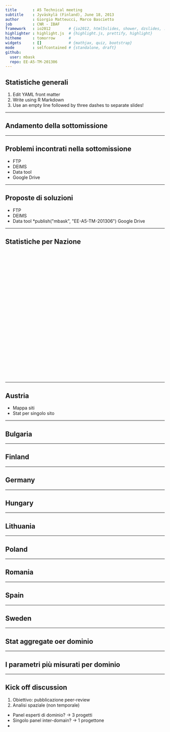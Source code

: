 ```yaml
---
title       : A5 Technical meeting
subtitle    : Jyväskylä (Finland), June 18, 2013
author      : Giorgio Matteucci, Marco Bascietto
job         : CNR - IBAF
framework   : io2012        # {io2012, html5slides, shower, dzslides, ...}
highlighter : highlight.js  # {highlight.js, prettify, highlight}
hitheme     : tomorrow      # 
widgets     : []            # {mathjax, quiz, bootstrap}
mode        : selfcontained # {standalone, draft}
github:
  user: mbask
  repo: EE-A5-TM-201306
---
```








## Statistiche generali

1. Edit YAML front matter
2. Write using R Markdown
3. Use an empty line followed by three dashes to separate slides!

---
## Andamento della sottomissione



---
## Problemi incontrati nella sottomissione

* FTP
* DEIMS
* Data tool
* Google Drive



---
## Proposte di soluzioni

* FTP
* DEIMS
* Data tool
*publish("mbask", "EE-A5-TM-201306")
 Google Drive



---
## Statistiche per Nazione

<!-- Map generated in R 3.0.1 by googleVis 0.4.3 package -->
<!-- Sun Jun 16 16:06:17 2013 -->


<!-- jsHeader -->
<script type="text/javascript">
 
// jsData 
function gvisDataA5Plot () {
  var data = new google.visualization.DataTable();
  var datajson =
[
 [
 49.19159399,
20.07261086,
"Czarny Staw" 
],
[
 49.19159399,
20.07261086,
"Czarny Staw" 
],
[
 49.19159399,
20.07261086,
"Czarny Staw" 
],
[
 49.19159399,
20.07261086,
"Czarny Staw" 
],
[
 49.19159399,
20.07261086,
"Czarny Staw" 
],
[
 49.19159399,
20.07261086,
"Morskie Oko" 
],
[
 49.19159399,
20.07261086,
"Morskie Oko" 
],
[
 49.19159399,
20.07261086,
"Morskie Oko" 
],
[
 49.19159399,
20.07261086,
"Morskie Oko" 
],
[
 49.19159399,
20.07261086,
"Morskie Oko" 
],
[
 52.2983,
20.808964,
"Kampinos" 
],
[
 52.2983,
20.808964,
"Kampinos" 
],
[
 49.66861,
18.943611,
"Brenna" 
],
[
 49.66861,
18.943611,
"Brenna" 
],
[
 49.66861,
18.943611,
"Brenna" 
],
[
 49.66861,
18.943611,
"Brenna" 
],
[
 49.66861,
18.943611,
"Brenna" 
],
[
 49.66861,
18.943611,
"Brenna" 
],
[
 49.66861,
18.943611,
"Brenna" 
],
[
 49.66861,
18.943611,
"Brenna" 
],
[
 49.66861,
18.943611,
"Brenna" 
],
[
 49.66861,
18.943611,
"Brenna" 
],
[
 49.66861,
18.943611,
"Brenna" 
],
[
 52.75,
23.866667,
"Primaeval Bialowieza Forest" 
],
[
 54.695575,
17.46695,
"Slowinski National Park" 
],
[
 54.695575,
17.46695,
"Slowinski National Park" 
],
[
 54.695575,
17.46695,
"Slowinski National Park" 
],
[
 54.695575,
17.46695,
"Slowinski National Park" 
],
[
 54.695575,
17.46695,
"Slowinski National Park" 
],
[
 54.695575,
17.46695,
"Slowinski National Park" 
],
[
 54.695575,
17.46695,
"Slowinski National Park" 
],
[
 54.695575,
17.46695,
"Slowinski National Park" 
],
[
 54.695575,
17.46695,
"Slowinski National Park" 
],
[
 54.695575,
17.46695,
"Slowinski National Park" 
],
[
 54.695575,
17.46695,
"Slowinski National Park" 
],
[
 54.695575,
17.46695,
"Slowinski National Park" 
],
[
 54.695575,
17.46695,
"Slowinski National Park" 
],
[
 49.19667,
19.890833,
"Tatrzański National Park" 
],
[
 49.19667,
19.890833,
"Tatrzański National Park" 
],
[
 49.19667,
19.890833,
"Tatrzański National Park" 
],
[
 49.19667,
19.890833,
"Tatrzański National Park" 
],
[
 49.19667,
19.890833,
"Tatrzański National Park" 
],
[
 49.19667,
19.890833,
"Tatrzański National Park" 
],
[
 49.19667,
19.890833,
"Tatrzański National Park" 
],
[
 49.19667,
19.890833,
"Tatrzański National Park" 
],
[
 49.19667,
19.890833,
"Tatrzański National Park" 
],
[
 51.43333,
19.916667,
"Sulejowski Reservoir" 
],
[
 51.43333,
19.916667,
"Sulejowski Reservoir" 
],
[
 51.43333,
19.916667,
"Sulejowski Reservoir" 
],
[
 51.43333,
19.916667,
"Sulejowski Reservoir" 
],
[
 51.43333,
19.916667,
"Sulejowski Reservoir" 
],
[
 51.43333,
19.916667,
"Sulejowski Reservoir" 
],
[
 51.43333,
19.916667,
"Sulejowski Reservoir" 
],
[
 51.43333,
19.916667,
"Sulejowski Reservoir" 
],
[
 51.43333,
19.916667,
"Sulejowski Reservoir" 
],
[
 51.43333,
19.916667,
"Sulejowski Reservoir" 
],
[
 51.43333,
19.916667,
"Sulejowski Reservoir" 
],
[
 51.43333,
19.916667,
"Sulejowski Reservoir" 
],
[
 51.43333,
19.916667,
"Sulejowski Reservoir" 
],
[
 51.43333,
19.916667,
"Sulejowski Reservoir" 
],
[
 51.43333,
19.916667,
"Sulejowski Reservoir" 
],
[
 51.43333,
19.916667,
"Sulejowski Reservoir" 
],
[
 51.43333,
19.916667,
"Sulejowski Reservoir" 
],
[
 51.50833,
22.415,
"West Polesie Biosphere Reserve" 
],
[
 51.50833,
22.415,
"West Polesie Biosphere Reserve" 
],
[
 51.50833,
22.415,
"West Polesie Biosphere Reserve" 
],
[
 51.50833,
22.415,
"West Polesie Biosphere Reserve" 
],
[
 53.77094,
21.603756,
"Mikołajskie" 
],
[
 53.77094,
21.603756,
"Mikołajskie" 
],
[
 53.77094,
21.603756,
"Mikołajskie" 
] 
];
data.addColumn('number','Latitude');
data.addColumn('number','Longitude');
data.addColumn('string','siteName');
data.addRows(datajson);
return(data);
}
 
// jsDrawChart
function drawChartA5Plot() {
  var data = gvisDataA5Plot();
  var options = {};
options["showTip"] = true;
options["mapType"] = "satellite";
options["useMapTypeControl"] = true;
options["width"] =    600;
options["height"] =    400;

     var chart = new google.visualization.Map(
       document.getElementById('A5Plot')
     );
     chart.draw(data,options);
    

}
  
 
// jsDisplayChart
(function() {
  var pkgs = window.__gvisPackages = window.__gvisPackages || [];
  var callbacks = window.__gvisCallbacks = window.__gvisCallbacks || [];
  var chartid = "map";

  // Manually see if chartid is in pkgs (not all browsers support Array.indexOf)
  var i, newPackage = true;
  for (i = 0; newPackage && i < pkgs.length; i++) {
    if (pkgs[i] === chartid)
      newPackage = false;
  }
  if (newPackage)
    pkgs.push(chartid);

  // Add the drawChart function to the global list of callbacks
  callbacks.push(drawChartA5Plot);
})();
function displayChartA5Plot() {
  var pkgs = window.__gvisPackages = window.__gvisPackages || [];
  var callbacks = window.__gvisCallbacks = window.__gvisCallbacks || [];
  window.clearTimeout(window.__gvisLoad);
  // The timeout is set to 100 because otherwise the container div we are
  // targeting might not be part of the document yet
  window.__gvisLoad = setTimeout(function() {
    var pkgCount = pkgs.length;
    google.load("visualization", "1", { packages:pkgs, callback: function() {
      if (pkgCount != pkgs.length) {
        // Race condition where another setTimeout call snuck in after us; if
        // that call added a package, we must not shift its callback
        return;
      }
      while (callbacks.length > 0)
        callbacks.shift()();
    } });
  }, 100);
}
 
// jsFooter
 </script>
 
<!-- jsChart -->  
<script type="text/javascript" src="https://www.google.com/jsapi?callback=displayChartA5Plot"></script>
 
<!-- divChart -->
  
<div id="A5Plot"
  style="width: 600px; height: 400px;">
</div>


---
## Austria

* Mappa siti
* Stat per singolo sito


---
## Bulgaria








---
## Finland



---
## Germany



---
## Hungary



---
## Lithuania



---
## Poland



---
## Romania



---
## Spain



---
## Sweden




---
## Stat aggregate oer dominio



---
## I parametri più misurati per dominio


---
## Kick off discussion

1. Obiettivo: pubblicazione peer-review
2. Analisi spaziale (non temporale)

* Panel esperti di dominio? -> 3 progetti
* Singolo panel inter-domain? -> 1 progettone
* 




